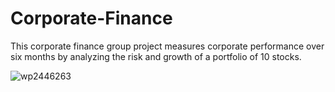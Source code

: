 # Corporate-Finance
This corporate finance group project measures corporate performance over six months by analyzing the risk and growth of a portfolio of 10 stocks. 

![wp2446263](https://user-images.githubusercontent.com/52173060/155670206-1d8123e0-52db-4638-9431-7c572d21d745.jpg)
